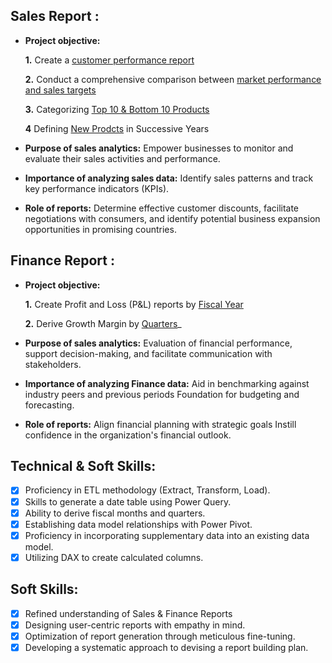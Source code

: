 ## Sales Report :


- **Project objective:** 

    **1.** Create a [customer performance report](https://github.com/sumanth-20021221/Excel-Sales-Analytics/blob/main/Customer_performance_report.pdf)

    **2.** Conduct a comprehensive comparison between [market performance and sales targets](https://github.com/sumanth-20021221/Excel-Sales-Analytics/blob/main/Market_performance_Sales_Analytics.pdf)

     **3.** Categorizing [Top 10 & Bottom 10 Products](https://github.com/sumanth-20021221/Excel-Sales-Analytics/blob/main/Top%2010%20%26%20Bottom%2010%20Products.pdf)

     **4** Defining [New Prodcts](https://github.com/sumanth-20021221/Excel-Sales-Analytics/blob/main/New%20Products.pdf) in Successive Years

- **Purpose of sales analytics:** Empower businesses to monitor and evaluate their sales activities and performance.

- **Importance of analyzing sales data:** Identify sales patterns and track key performance indicators (KPIs).

- **Role of reports:** Determine effective customer discounts, facilitate negotiations with consumers, and identify potential business expansion opportunities in promising countries.

## Finance Report :

- **Project objective:** 

    **1.** Create Profit and Loss (P&L) reports by [Fiscal Year](https://github.com/sumanth-20021221/Excel-Sales-Finance-Analytics/blob/main/P%26L%20Statement.pdf)

   **2.** Derive Growth Margin by [Quarters]([https://github.com/KirandeepMarala/Excel-Sales_Analysis/blob/main/P%26L%20Statement%20by%20Markets.pdf](https://github.com/sumanth-20021221/Excel-Sales-Finance-Analytics/blob/main/GM%25.pdf))_

- **Purpose of sales analytics:** Evaluation of financial performance, support decision-making, and facilitate communication with stakeholders.

- **Importance of analyzing Finance data:** Aid in benchmarking against industry peers and previous periods Foundation for budgeting and forecasting.

- **Role of reports:** Align financial planning with strategic goals Instill confidence in the organization's financial outlook.

## Technical & Soft Skills:
- [x]	Proficiency in ETL methodology (Extract, Transform, Load).
- [x]	Skills to generate a date table using Power Query.
- [x]	Ability to derive fiscal months and quarters.
- [x]	Establishing data model relationships with Power Pivot.
- [x]	Proficiency in incorporating supplementary data into an existing data model.
- [x]	Utilizing DAX to create calculated columns.

## Soft Skills:
- [x]	Refined understanding of Sales & Finance Reports
- [x]	Designing user-centric reports with empathy in mind.
- [x]	Optimization of report generation through meticulous fine-tuning.
- [x]	Developing a systematic approach to devising a report building plan.
